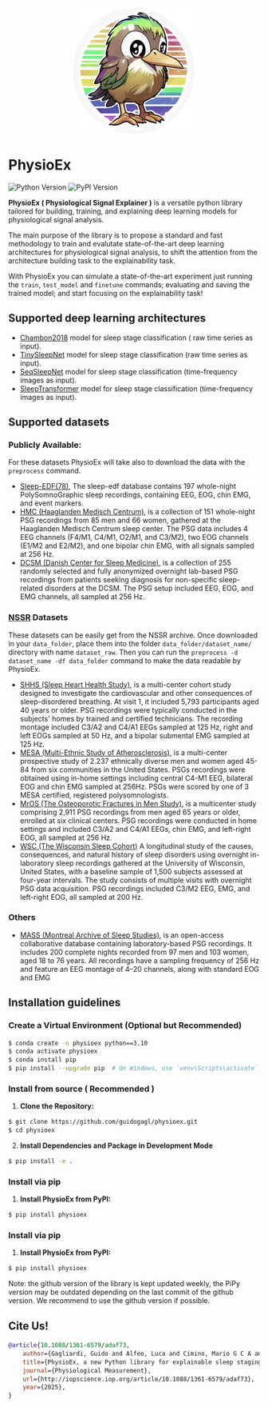 <p align="center">
<img src="assets/images/logo.svg" width = "250px", alt="PhysioEx Logo">

<h1> PhysioEx </h1>
</p>

![Python Version](https://img.shields.io/badge/python-3.7%2B-blue)
![PyPI Version](https://badge.fury.io/py/physioex.svg)

**PhysioEx ( Physiological Signal Explainer )** is a versatile python library tailored for building, training, and explaining deep learning models for physiological signal analysis. 

The main purpose of the library is to propose a standard and fast methodology to train and evalutate state-of-the-art deep learning architectures for physiological signal analysis, to shift the attention from the architecture building task to the explainability task. 

With PhysioEx you can simulate a state-of-the-art experiment just running the `train`, `test_model`  and `finetune` commands; evaluating and saving the trained model; and start focusing on the explainability task! 

## Supported deep learning architectures

- [Chambon2018](https://ieeexplore.ieee.org/document/8307462) model for sleep stage classification ( raw time series as input).
- [TinySleepNet](https://github.com/akaraspt/tinysleepnet) model for sleep stage classification (raw time series as input).
- [SeqSleepNet](https://arxiv.org/pdf/1809.10932.pdf) model for sleep stage classification (time-frequency images as input).
- [SleepTransformer](https://arxiv.org/pdf/2105.11043) model for sleep stage classification (time-frequency images as input).

## Supported datasets

### Publicly Available:

For these datasets PhysioEx will take also to download the data with the `preprocess` command.

- [Sleep-EDF(78)](https://physionet.org/content/sleep-edfx/1.0.0/), The sleep-edf database contains 197 whole-night PolySomnoGraphic sleep recordings, containing EEG, EOG, chin EMG, and event markers.
- [HMC (Haaglanden Medisch Centrum)](https://physionet.org/content/hmc-sleep-staging/1.1/), is a collection of 151 whole-night PSG recordings from 85 men and 66 women, gathered at the Haaglanden Medisch Centrum sleep center. The PSG data includes 4 EEG channels (F4/M1, C4/M1, O2/M1, and C3/M2), two EOG channels (E1/M2 and E2/M2), and one bipolar chin EMG, with all signals sampled at 256 Hz.
- [DCSM (Danish Center for Sleep Medicine)](https://erda.ku.dk/public/archives/db553715ecbe1f3ac66c1dc569826eef/published-archive.html), is a collection of 255 randomly selected and fully anonymized overnight lab-based PSG recordings from patients seeking diagnosis for non-specific sleep-related disorders at the DCSM. The PSG setup included EEG, EOG, and EMG channels, all sampled at 256 Hz.


### [NSSR](https://sleepdata.org) Datasets 

These datasets can be easily get from the NSSR archive. Once downloaded in your `data_folder`, place them into the folder `data_folder/dataset_name/` directory with name `dataset_raw`. Then you can run the `preprocess -d dataset_name -df data_folder` command to make the data readable by PhysioEx. 

- [SHHS (Sleep Heart Health Study)](https://sleepdata.org/datasets/shhs), is a multi-center cohort study designed to investigate the cardiovascular and other consequences of sleep-disordered breathing. At visit 1, it included 5,793 participants aged 40 years or older. PSG recordings were typically conducted in the subjects' homes by trained and certified technicians. The recording montage included C3/A2 and C4/A1 EEGs sampled at 125 Hz, right and left EOGs sampled at 50 Hz, and a bipolar submental EMG sampled at 125 Hz.
- [MESA (Multi-Ethnic Study of Atherosclerosis)](https://sleepdata.org/datasets/mesa), is a multi-center prospective study of 2.237 ethnically diverse men and women aged 45-84 from six communities in the United States. PSGs recordings were obtained using in-home settings including central C4-M1 EEG, bilateral EOG and chin EMG sampled at 256Hz. PSGs were scored by one of 3 MESA certified, registered polysomnologists.
- [MrOS (The Osteoporotic Fractures in Men Study)](https://sleepdata.org/datasets/mros), is a multicenter study comprising 2,911 PSG recordings from men aged 65 years or older, enrolled at six clinical centers. PSG recordings were conducted in home settings and included C3/A2 and C4/A1 EEGs, chin EMG, and left-right EOG, all sampled at 256 Hz.
- [WSC (The Wisconsin Sleep Cohort)](https://sleepdata.org/datasets/wsc) A longitudinal study of the causes, consequences, and natural history of sleep disorders using overnight in-laboratory sleep recordings gathered at the University of Wisconsin, United States, with a baseline sample of 1,500 subjects assessed at four-year intervals. The study consists of multiple visits with overnight PSG data acquisition. PSG recordings included C3/M2 EEG, EMG, and left-right EOG, all sampled at 200 Hz.

### Others

- [MASS (Montreal Archive of Sleep Studies)](http://ceams-carsm.ca/mass/), is an open-access collaborative database containing laboratory-based PSG recordings. It includes 200 complete nights recorded from 97 men and 103 women, aged 18 to 76 years. All recordings have a sampling frequency of 256 Hz and feature an EEG montage of 4–20 channels, along with standard EOG and EMG


## Installation guidelines

### Create a Virtual Environment (Optional but Recommended)
```bash
$ conda create -n physioex python==3.10
$ conda activate physioex
$ conda install pip
$ pip install --upgrade pip  # On Windows, use `venv\Scripts\activate`
```

### Install from source ( Recommended )
1. **Clone the Repository:**
```bash
$ git clone https://github.com/guidogagl/physioex.git
$ cd physioex
```

2. **Install Dependencies and Package in Development Mode**
```bash
$ pip install -e .
```

### Install via pip

1. **Install PhysioEx from PyPI:**
```bash
$ pip install physioex
```


### Install via pip

1. **Install PhysioEx from PyPI:**
```bash
$ pip install physioex
```

Note: the github version of the library is kept updated weekly, the PiPy version may be outdated depending on the last commit of the github version. We recommend to use the github version if possible.  

## Cite Us!
```bib
@article{10.1088/1361-6579/adaf73,
	author={Gagliardi, Guido and Alfeo, Luca and Cimino, Mario G C A and Valenza, Gaetano and De Vos, Maarten},
	title={PhysioEx, a new Python library for explainable sleep staging through deep learning},
	journal={Physiological Measurement},
	url={http://iopscience.iop.org/article/10.1088/1361-6579/adaf73},
	year={2025},
}
```
